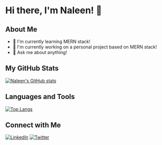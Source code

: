 # Hi there, I'm Naleen! 👋

## About Me
- 🌱 I'm currently learning MERN stack!
- 💼 I'm currently working on a personal project based on MERN stack!
- 💬 Ask me about anything!

## My GitHub Stats
[![Naleen's GitHub stats](https://github-readme-stats.vercel.app/api?username=naleen201&show_icons=true&theme=radical)](https://github.com/naleen201)

## Languages and Tools
[![Top Langs](https://github-readme-stats.vercel.app/api/top-langs/?username=naleen201&layout=compact&theme=radical)](https://github.com/naleen201)

## Connect with Me
[![LinkedIn](https://img.shields.io/badge/LinkedIn-Connect-blue)](https://www.linkedin.com/in/naleen201)
[![Twitter](https://img.shields.io/badge/Twitter-Follow-blue)](https://twitter.com/_naleen)
